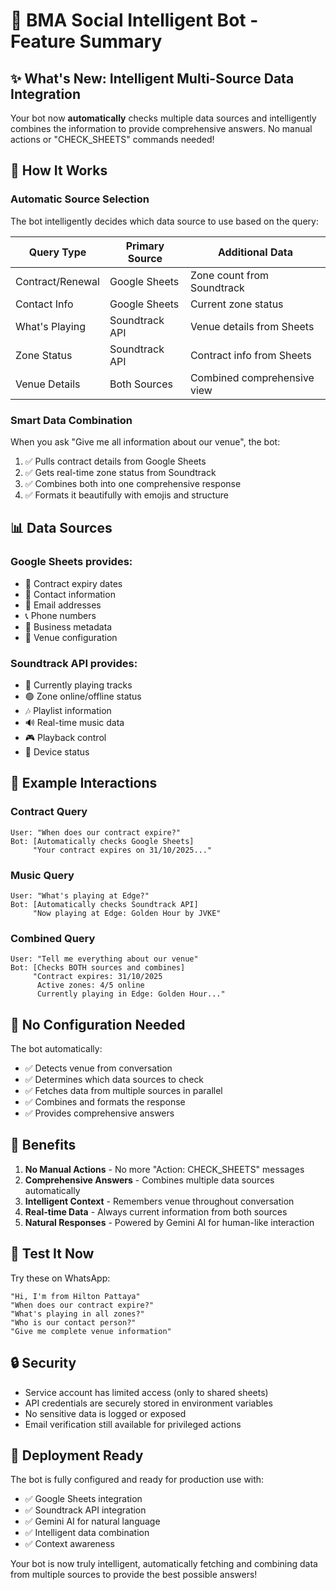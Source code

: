 # 🤖 BMA Social Intelligent Bot - Feature Summary

## ✨ What's New: Intelligent Multi-Source Data Integration

Your bot now **automatically** checks multiple data sources and intelligently combines the information to provide comprehensive answers. No manual actions or "CHECK_SHEETS" commands needed!

## 🎯 How It Works

### Automatic Source Selection
The bot intelligently decides which data source to use based on the query:

| Query Type | Primary Source | Additional Data |
|------------|---------------|-----------------|
| Contract/Renewal | Google Sheets | Zone count from Soundtrack |
| Contact Info | Google Sheets | Current zone status |
| What's Playing | Soundtrack API | Venue details from Sheets |
| Zone Status | Soundtrack API | Contract info from Sheets |
| Venue Details | Both Sources | Combined comprehensive view |

### Smart Data Combination
When you ask "Give me all information about our venue", the bot:
1. ✅ Pulls contract details from Google Sheets
2. ✅ Gets real-time zone status from Soundtrack
3. ✅ Combines both into one comprehensive response
4. ✅ Formats it beautifully with emojis and structure

## 📊 Data Sources

### Google Sheets provides:
- 📅 Contract expiry dates
- 👤 Contact information
- 📧 Email addresses
- 📞 Phone numbers
- 🏢 Business metadata
- 📝 Venue configuration

### Soundtrack API provides:
- 🎵 Currently playing tracks
- 🟢 Zone online/offline status
- 🎶 Playlist information
- 🔊 Real-time music data
- 🎮 Playback control
- 📡 Device status

## 🚀 Example Interactions

### Contract Query
```
User: "When does our contract expire?"
Bot: [Automatically checks Google Sheets]
     "Your contract expires on 31/10/2025..."
```

### Music Query
```
User: "What's playing at Edge?"
Bot: [Automatically checks Soundtrack API]
     "Now playing at Edge: Golden Hour by JVKE"
```

### Combined Query
```
User: "Tell me everything about our venue"
Bot: [Checks BOTH sources and combines]
     "Contract expires: 31/10/2025
      Active zones: 4/5 online
      Currently playing in Edge: Golden Hour..."
```

## 🔧 No Configuration Needed

The bot automatically:
- ✅ Detects venue from conversation
- ✅ Determines which data sources to check
- ✅ Fetches data from multiple sources in parallel
- ✅ Combines and formats the response
- ✅ Provides comprehensive answers

## 🎉 Benefits

1. **No Manual Actions** - No more "Action: CHECK_SHEETS" messages
2. **Comprehensive Answers** - Combines multiple data sources automatically
3. **Intelligent Context** - Remembers venue throughout conversation
4. **Real-time Data** - Always current information from both sources
5. **Natural Responses** - Powered by Gemini AI for human-like interaction

## 📱 Test It Now

Try these on WhatsApp:
```
"Hi, I'm from Hilton Pattaya"
"When does our contract expire?"
"What's playing in all zones?"
"Who is our contact person?"
"Give me complete venue information"
```

## 🔒 Security

- Service account has limited access (only to shared sheets)
- API credentials are securely stored in environment variables
- No sensitive data is logged or exposed
- Email verification still available for privileged actions

## 🚀 Deployment Ready

The bot is fully configured and ready for production use with:
- ✅ Google Sheets integration
- ✅ Soundtrack API integration
- ✅ Gemini AI for natural language
- ✅ Intelligent data combination
- ✅ Context awareness

Your bot is now truly intelligent, automatically fetching and combining data from multiple sources to provide the best possible answers!